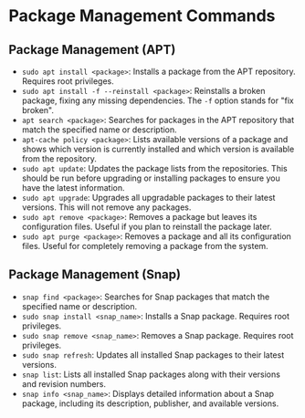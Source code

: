 # Package Management Commands

## Package Management (APT)

- `sudo apt install <package>`: Installs a package from the APT repository. Requires root privileges.
- `sudo apt install -f --reinstall <package>`: Reinstalls a broken package, fixing any missing dependencies. The `-f` option stands for "fix broken".
- `apt search <package>`: Searches for packages in the APT repository that match the specified name or description.
- `apt-cache policy <package>`: Lists available versions of a package and shows which version is currently installed and which version is available from the repository.
- `sudo apt update`: Updates the package lists from the repositories. This should be run before upgrading or installing packages to ensure you have the latest information.
- `sudo apt upgrade`: Upgrades all upgradable packages to their latest versions. This will not remove any packages.
- `sudo apt remove <package>`: Removes a package but leaves its configuration files. Useful if you plan to reinstall the package later.
- `sudo apt purge <package>`: Removes a package and all its configuration files. Useful for completely removing a package from the system.

## Package Management (Snap)

- `snap find <package>`: Searches for Snap packages that match the specified name or description.
- `sudo snap install <snap_name>`: Installs a Snap package. Requires root privileges.
- `sudo snap remove <snap_name>`: Removes a Snap package. Requires root privileges.
- `sudo snap refresh`: Updates all installed Snap packages to their latest versions.
- `snap list`: Lists all installed Snap packages along with their versions and revision numbers.
- `snap info <snap_name>`: Displays detailed information about a Snap package, including its description, publisher, and available versions.
